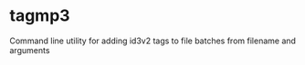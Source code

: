 tagmp3
======

Command line utility for adding id3v2 tags to file batches from filename and arguments